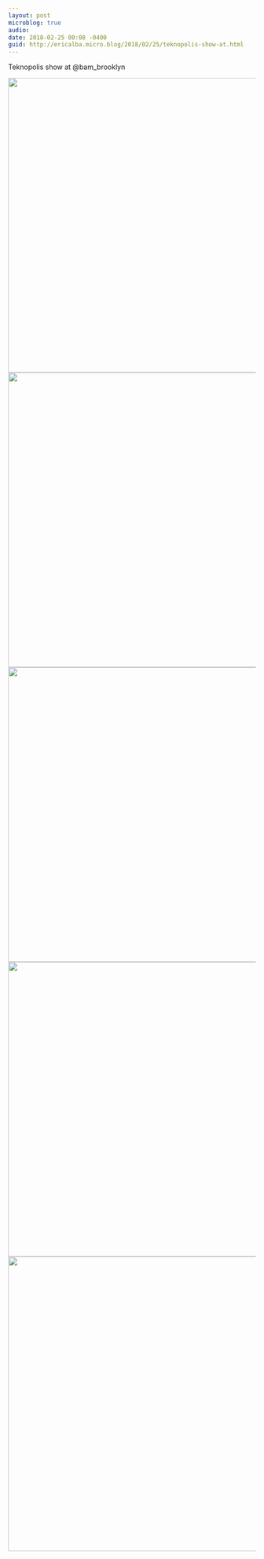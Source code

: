 ```yaml
---
layout: post
microblog: true
audio: 
date: 2018-02-25 00:08 -0400
guid: http://ericalba.micro.blog/2018/02/25/teknopolis-show-at.html
---
```

Teknopolis show at @bam_brooklyn

<img src="http://micro.ericalba.com/uploads/2018/c48c901c99.jpg" width="600" height="600" /><img src="http://micro.ericalba.com/uploads/2018/338d95a76b.jpg" width="600" height="600" /><img src="http://micro.ericalba.com/uploads/2018/3f8ca397c1.jpg" width="600" height="600" /><img src="http://micro.ericalba.com/uploads/2018/0ed757831f.jpg" width="600" height="600" /><img src="http://micro.ericalba.com/uploads/2018/e251243ed9.jpg" width="600" height="600" />
